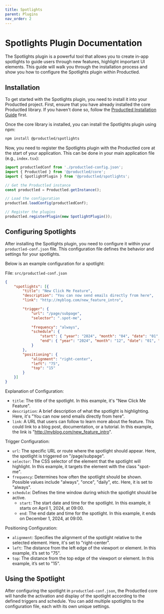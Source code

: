 ```yaml
---
title: Spotlights
parent: Plugins
nav_order: 2
---
```


# Spotlights Plugin Documentation

The Spotlights plugin is a powerful tool that allows you to create in-app spotlights to guide users through new features, highlight important UI elements. This guide will walk you through the installation process and show you how to configure the Spotlights plugin within Productled.

## Installation

To get started with the Spotlights plugin, you need to install it into your Productled project. First, ensure that you have already installed the core Productled library. If you haven't done so, follow the [Productled Installation Guide](../installation) first.

Once the core library is installed, you can install the Spotlights plugin using npm:

```bash
npm install @productled/spotlights
```
Now, you need to register the Spotlights plugin with the Productled core at the start of your application. This can be done in your main application file (e.g., `index.tsx`):

```typescript
import productledConf from './productled-config.json';
import { Productled } from '@productled/core';
import { SpotlightPlugin } from '@productled/spotlights';

// Get the Productled instance
const productled = Productled.getInstance();

// Load the configuration
productled.loadConfig(productledConf);

// Register the plugins
productled.registerPlugin(new SpotlightPlugin());
```

## Configuring Spotlights

After installing the Spotlights plugin, you need to configure it within your `productled-conf.json` file. This configuration file defines the behavior and settings for your spotlights.

Below is an example configuration for a spotlight:

File: `src/productled-conf.json`

```json
{
    "spotlights": [{
        "title": "New Click Me Feature",
        "description": "You can now send emails directly from here",
        "link": "http://myblog.com/new_feature_intro",

        "trigger": {
            "url": "/page/subpage",
            "selector": ".spot-me",
        
            "frequency": "always",
            "schedule": {
                "start": { "year": "2024", "month": "04", "date": "01", "time": "09:00" },
                "end": { "year": "2024", "month": "12", "date": "01", "time": "09:00" }
            }
        },
        "positioning": {
            "alignment": "right-center",
            "left": "75",
            "top": "15"
        }
    }]
}
```

Explanation of Configuration:
- `title`: The title of the spotlight. In this example, it's "New Click Me Feature".
- `description`: A brief description of what the spotlight is highlighting. Here, it's "You can now send emails directly from here".
- `link`: A URL that users can follow to learn more about the feature. This could link to a blog post, documentation, or a tutorial. In this example, the link is "http://myblog.com/new_feature_intro".

Trigger Configuration:
- `url`: The specific URL or route where the spotlight should appear. Here, the spotlight is triggered on "/page/subpage".
- `selector`: The CSS selector of the element that the spotlight will highlight. In this example, it targets the element with the class "spot-me".
- `frequency`: Determines how often the spotlight should be shown. Possible values include "always", "once", "daily", etc. Here, it is set to "always".
- `schedule`: Defines the time window during which the spotlight should be active.
  - `start`: The start date and time for the spotlight. In this example, it starts on April 1, 2024, at 09:00.
  - `end`: The end date and time for the spotlight. In this example, it ends on December 1, 2024, at 09:00.

Positioning Configuration:
- `alignment`: Specifies the alignment of the spotlight relative to the selected element. Here, it's set to "right-center".
- `left`: The distance from the left edge of the viewport or element. In this example, it’s set to "75".
- `top`: The distance from the top edge of the viewport or element. In this example, it’s set to "15".

## Using the Spotlight

After configuring the spotlight in `productled-conf.json`, the Productled core will handle the activation and display of the spotlight according to the defined triggers and schedule. You can add multiple spotlights to the configuration file, each with its own unique settings.
